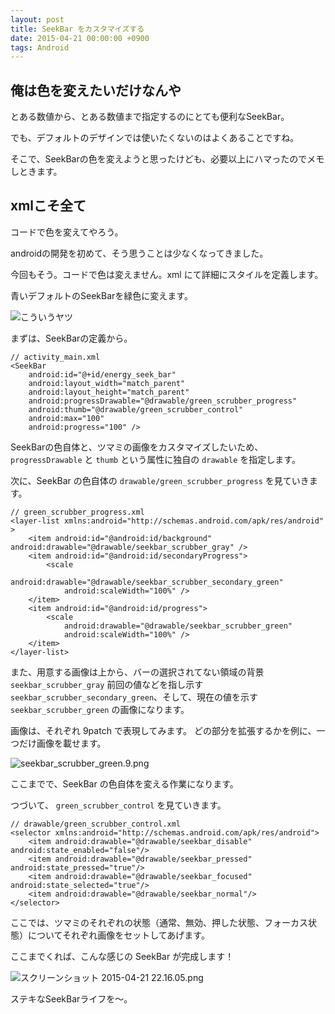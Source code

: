 ```yaml
---
layout: post
title: SeekBar をカスタマイズする
date: 2015-04-21 00:00:00 +0900
tags: Android
---
```

## 俺は色を変えたいだけなんや

とある数値から、とある数値まで指定するのにとても便利なSeekBar。

でも、デフォルトのデザインでは使いたくないのはよくあることですね。

そこで、SeekBarの色を変えようと思ったけども、必要以上にハマったのでメモしときます。

## xmlこそ全て

コードで色を変えてやろう。

androidの開発を初めて、そう思うことは少なくなってきました。

今回もそう。コードで色は変えません。xml にて詳細にスタイルを定義します。

青いデフォルトのSeekBarを緑色に変えます。

![こういうヤツ](https://skim.milk200.cc/20150421_seekbar/e516-550935c49161.png)

まずは、SeekBarの定義から。

```
// activity_main.xml
<SeekBar
    android:id="@+id/energy_seek_bar"
    android:layout_width="match_parent"
    android:layout_height="match_parent"
    android:progressDrawable="@drawable/green_scrubber_progress"
    android:thumb="@drawable/green_scrubber_control"
    android:max="100"
    android:progress="100" />
```

SeekBarの色自体と、ツマミの画像をカスタマイズしたいため、 `progressDrawable` と `thumb` という属性に独自の `drawable` を指定します。

次に、SeekBar の色自体の `drawable/green_scrubber_progress` を見ていきます。

```
// green_scrubber_progress.xml
<layer-list xmlns:android="http://schemas.android.com/apk/res/android" >
    <item android:id="@android:id/background" android:drawable="@drawable/seekbar_scrubber_gray" />
    <item android:id="@android:id/secondaryProgress">
        <scale
            android:drawable="@drawable/seekbar_scrubber_secondary_green"
            android:scaleWidth="100%" />
    </item>
    <item android:id="@android:id/progress">
        <scale
            android:drawable="@drawable/seekbar_scrubber_green"
            android:scaleWidth="100%" />
    </item>
</layer-list>
```

また、用意する画像は上から、バーの選択されてない領域の背景 `seekbar_scrubber_gray` 前回の値などを指し示す `seekbar_scrubber_secondary_green`、そして、現在の値を示す `seekbar_scrubber_green` の画像になります。

画像は、それぞれ 9patch で表現してみます。 どの部分を拡張するかを例に、一つだけ画像を載せます。

![seekbar_scrubber_green.9.png](https://skim.milk200.cc/20150421_seekbar/6a631a17-1447-7abf-f6c4-69e74bb65337.png)

ここまでで、SeekBar の色自体を変える作業になります。

つづいて、 `green_scrubber_control` を見ていきます。

```
// drawable/green_scrubber_control.xml
<selector xmlns:android="http://schemas.android.com/apk/res/android">
    <item android:drawable="@drawable/seekbar_disable" android:state_enabled="false"/>
    <item android:drawable="@drawable/seekbar_pressed" android:state_pressed="true"/>
    <item android:drawable="@drawable/seekbar_focused" android:state_selected="true"/>
    <item android:drawable="@drawable/seekbar_normal"/>
</selector>
```

ここでは、ツマミのそれぞれの状態（通常、無効、押した状態、フォーカス状態）についてそれぞれ画像をセットしてあげます。

ここまでくれば、こんな感じの SeekBar が完成します！

![スクリーンショット 2015-04-21 22.16.05.png](https://skim.milk200.cc/20150421_seekbar/688bf7db-dd27-3fc3-7d96-40f4500a0d93.png)

ステキなSeekBarライフを〜。
